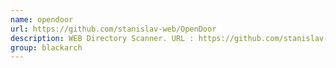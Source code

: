 ```yaml
---
name: opendoor
url: https://github.com/stanislav-web/OpenDoor
description: WEB Directory Scanner. URL : https://github.com/stanislav-web/OpenDoor Groups : blackarch blackarch-webapp blackarch-scanner
group: blackarch
---
```

